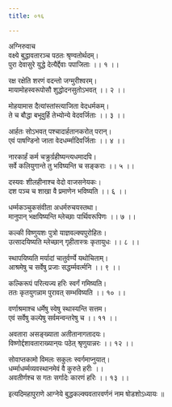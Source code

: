 ```yaml
---
title: ०१६

---
```

अग्निरुवाच  
वक्ष्ये बुद्धावतारञ्च पठतः श्रृण्वतोर्थदम्।  
पुरा देवासुरे युद्धे देत्यैर्द्देवाः पपाजिताः ।। १ ।।  
  
रक्ष रक्षेति शरणं वदन्तो जग्मुरीश्वरम्।  
मायामोहस्वरूपोसौ शुद्धोदनसुतोऽभवत् ।। २ ।।  
  
मोहयामास दैत्यांस्तांस्त्याजिता वेदधर्मकम्।  
ते च बौद्धा बभूवुर्हि तेभ्योन्ये वेदवर्जिताः ।। ३ ।।  
  
आर्हतः सोऽभवत् पश्चादार्हतानकरोत् परान्।  
एवं पाषण्डिनो जाता वेदधर्म्मादिवर्जिताः ।। ४ ।।  
  
नारकार्हं कर्म चक्रुर्ग्रहीष्यन्त्यधमादपि।  
सर्वे कलियुगान्ते तु भविष्यन्ति च सङ्कराः ।। ५ ।।  
  
दस्यवः शीलहीनाश्च वेदो वाजसनेयकः।  
दश पञ्च च शाखा वै प्रमाणेन भविष्यति ।। ६ ।।  
  
धर्म्मकञ्चुकसंवीता अधर्मरुचयस्तथा।  
मानुपान् भक्षयिष्यन्ति म्लेच्छाः पार्थिवरूपिणः ।। ७ ।।  
  
कल्की विष्णुयशः पुत्रो याज्ञवल्क्यपुरोहितः।  
उत्सादयिष्यति म्लेच्छान् गृहीतास्त्रः कृतायुधः ।। ८ ।।  
  
स्थापयिष्यति मर्यादां चातुर्वर्ण्ये यथोचिताम्।  
आश्रमेषु च सर्वेषु प्रजाः सद्धर्म्मवर्त्मनि ।। ९ ।।  
  
कल्किरूपं परित्यज्य हरिः स्वर्गं गमिष्यति।  
ततः कृतयुगन्नाम पुरावत् सम्भविष्यति ।। १० ।।  
  
वर्णाश्रमाश्च धर्मेषु स्वेषु स्थास्यन्ति सत्तम।  
एवं सर्वेषु कल्पेषु सर्वमन्वन्तरेषु च ।। ११ ।।  
  
अवतारा असङ्ख्याता अतीतानागतादयः।  
विष्णोर्द्दशावताराख्यान्‌यः पठेत् श्रृणुयान्नरः ।। १२ ।।  
  
सोवाप्तकामो विमलः सकुलः स्वर्गमाप्नुयात्।  
धर्म्माधर्म्मव्यवस्थानमेवं वै कुरुते हरीः ।।  
अवतीर्णश्च स गतः सर्गादेः कारणं हरिः ।। १३ ।।  
  
इत्यदिमहापुराणे आग्नेये बुद्धकल्क्यवतारवर्णनं नाम षोडशोऽध्यायः ॥
